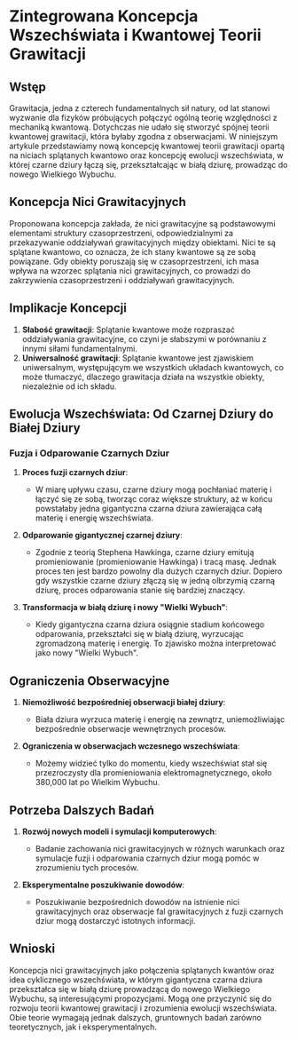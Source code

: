 
# Zintegrowana Koncepcja Wszechświata i Kwantowej Teorii Grawitacji

## Wstęp

Grawitacja, jedna z czterech fundamentalnych sił natury, od lat stanowi wyzwanie dla fizyków próbujących połączyć ogólną teorię względności z mechaniką kwantową. Dotychczas nie udało się stworzyć spójnej teorii kwantowej grawitacji, która byłaby zgodna z obserwacjami. W niniejszym artykule przedstawiamy nową koncepcję kwantowej teorii grawitacji opartą na niciach splątanych kwantowo oraz koncepcję ewolucji wszechświata, w której czarne dziury łączą się, przekształcając w białą dziurę, prowadząc do nowego Wielkiego Wybuchu.

## Koncepcja Nici Grawitacyjnych

Proponowana koncepcja zakłada, że nici grawitacyjne są podstawowymi elementami struktury czasoprzestrzeni, odpowiedzialnymi za przekazywanie oddziaływań grawitacyjnych między obiektami. Nici te są splątane kwantowo, co oznacza, że ich stany kwantowe są ze sobą powiązane. Gdy obiekty poruszają się w czasoprzestrzeni, ich masa wpływa na wzorzec splątania nici grawitacyjnych, co prowadzi do zakrzywienia czasoprzestrzeni i oddziaływań grawitacyjnych.

## Implikacje Koncepcji

1. **Słabość grawitacji**: Splątanie kwantowe może rozpraszać oddziaływania grawitacyjne, co czyni je słabszymi w porównaniu z innymi siłami fundamentalnymi.
2. **Uniwersalność grawitacji**: Splątanie kwantowe jest zjawiskiem uniwersalnym, występującym we wszystkich układach kwantowych, co może tłumaczyć, dlaczego grawitacja działa na wszystkie obiekty, niezależnie od ich składu.

## Ewolucja Wszechświata: Od Czarnej Dziury do Białej Dziury

### Fuzja i Odparowanie Czarnych Dziur

1. **Proces fuzji czarnych dziur**:
    - W miarę upływu czasu, czarne dziury mogą pochłaniać materię i łączyć się ze sobą, tworząc coraz większe struktury, aż w końcu powstałaby jedna gigantyczna czarna dziura zawierająca całą materię i energię wszechświata.

2. **Odparowanie gigantycznej czarnej dziury**:
    - Zgodnie z teorią Stephena Hawkinga, czarne dziury emitują promieniowanie (promieniowanie Hawkinga) i tracą masę. Jednak proces ten jest bardzo powolny dla dużych czarnych dziur. Dopiero gdy wszystkie czarne dziury złączą się w jedną olbrzymią czarną dziurę, proces odparowania stanie się bardziej znaczący.

3. **Transformacja w białą dziurę i nowy "Wielki Wybuch"**:
    - Kiedy gigantyczna czarna dziura osiągnie stadium końcowego odparowania, przekształci się w białą dziurę, wyrzucając zgromadzoną materię i energię. To zjawisko można interpretować jako nowy "Wielki Wybuch".

## Ograniczenia Obserwacyjne

1. **Niemożliwość bezpośredniej obserwacji białej dziury**:
    - Biała dziura wyrzuca materię i energię na zewnątrz, uniemożliwiając bezpośrednie obserwacje wewnętrznych procesów.

2. **Ograniczenia w obserwacjach wczesnego wszechświata**:
    - Możemy widzieć tylko do momentu, kiedy wszechświat stał się przezroczysty dla promieniowania elektromagnetycznego, około 380,000 lat po Wielkim Wybuchu.

## Potrzeba Dalszych Badań

1. **Rozwój nowych modeli i symulacji komputerowych**:
    - Badanie zachowania nici grawitacyjnych w różnych warunkach oraz symulacje fuzji i odparowania czarnych dziur mogą pomóc w zrozumieniu tych procesów.

2. **Eksperymentalne poszukiwanie dowodów**:
    - Poszukiwanie bezpośrednich dowodów na istnienie nici grawitacyjnych oraz obserwacje fal grawitacyjnych z fuzji czarnych dziur mogą dostarczyć istotnych informacji.

## Wnioski

Koncepcja nici grawitacyjnych jako połączenia splątanych kwantów oraz idea cyklicznego wszechświata, w którym gigantyczna czarna dziura przekształca się w białą dziurę prowadzącą do nowego Wielkiego Wybuchu, są interesującymi propozycjami. Mogą one przyczynić się do rozwoju teorii kwantowej grawitacji i zrozumienia ewolucji wszechświata. Obie teorie wymagają jednak dalszych, gruntownych badań zarówno teoretycznych, jak i eksperymentalnych.

